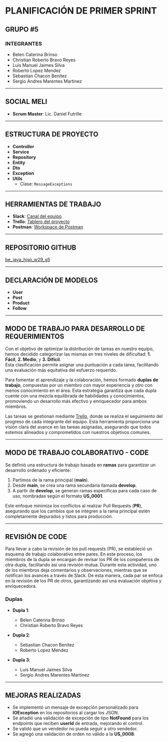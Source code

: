 # **PLANIFICACIÓN DE PRIMER SPRINT**

## **GRUPO #5**

### **INTEGRANTES**
- Belen Caterina Brinso
- Christian Roberto Bravo Reyes
- Luis Manuel Jaimes Silva
- Roberto Lopez Mendez
- Sebastian Chacon Benitez
- Sergio Andres Marentes Martinez

---

## **SOCIAL MELI**
- **Scrum Master**: Lic. Daniel Futrille

---

## **ESTRUCTURA DE PROYECTO**
- **Controller**
- **Service**
- **Repository**
- **Entity**
- **Dto**
- **Exception**
- **Utils**
    - Clase: `MessageExceptions`

---

## **HERRAMIENTAS DE TRABAJO**
- **Slack**: [Canal del equipo](https://meli.enterprise.slack.com/archives/C089Z4LMGJV)
- **Trello**: [Tablero del proyecto](https://trello.com/b/CZHJyYxD)
- **Postman**: [Workspace de Postman](https://app.getpostman.com/invite-signup?invite_code=dde4d9a9a9f301a7ecda9a3e42dff0870f5003f11aaa084b0920e8c26b038fc7)

---

## **REPOSITORIO GITHUB**
[be_java_hisp_w29_g5](https://github.com/samarentes/be_java_hisp_w29_g5)

---

## **DECLARACIÓN DE MODELOS**
- **User**
- **Post**
- **Product**
- **Follow**

---

## **MODO DE TRABAJO PARA DESARROLLO DE REQUERIMIENTOS**
Con el objetivo de optimizar la distribución de tareas en nuestro equipo, hemos decidido categorizar las mismas en tres niveles de dificultad: **1. Fácil**, **2. Medio**, y **3. Difícil**.  
Esta clasificación permite asignar una puntuación a cada tarea, facilitando una evaluación más equitativa del esfuerzo requerido.

Para fomentar el aprendizaje y la colaboración, hemos formado **duplas de trabajo**, compuestas por un miembro con mayor experiencia y otro con menos conocimiento en el área. Esta estrategia garantiza que cada dupla cuente con una mezcla equilibrada de habilidades y conocimientos, promoviendo un desarrollo más efectivo y enriquecedor para ambos miembros.

Las tareas se gestionan mediante [Trello](https://trello.com/b/CZHJyYxD), donde se realiza el seguimiento del progreso de cada integrante del equipo. Esta herramienta proporciona una visión clara del avance en las tareas asignadas, asegurando que todos estemos alineados y comprometidos con nuestros objetivos comunes.

---

## **MODO DE TRABAJO COLABORATIVO - CODE**
Se definió una estructura de trabajo basada en **ramas** para garantizar un desarrollo ordenado y eficiente:
1. Partimos de la rama principal (**main**).
2. Desde **main**, se crea una rama secundaria llamada **develop**.
3. A partir de **develop**, se generan ramas específicas para cada caso de uso, nombradas según el formato **US_0001**.

Este enfoque minimiza los conflictos al realizar Pull Requests (**PR**), asegurando que los cambios que se integren a la rama principal estén completamente depurados y listos para producción.

---

## **REVISIÓN DE CODE**
Para llevar a cabo la revisión de los pull requests (PR), se estableció un esquema de trabajo colaborativo entre pares. En este proceso, los miembros de la dupla se encargan de revisar los PR de los compañeros de otra dupla, facilitando así una revisión mutua. Durante esta actividad, uno de los miembros deja comentarios y observaciones, mientras que se notifican los avances a través de Slack. De esta manera, cada par se enfoca en la revisión de los PR de otros, garantizando así una evaluación objetiva y enriquecedora.

### **Duplas**
- **Dupla 1**:
    - Belen Caterina Brinso
    - Christian Roberto Bravo Reyes

- **Dupla 2**:
    - Sebastian Chacon Benitez
    - Roberto Lopez Mendez

- **Dupla 3**:
    - Luis Manuel Jaimes Silva
    - Sergio Andres Marentes Martinez

---

## **MEJORAS REALIZADAS**
- Se implementó un mensaje de excepción personalizado para **IOException** en los repositorios al cargar los JSON.
- Se añadió una validación de excepción de tipo **NotFound** para los endpoints que reciben **userId** de entrada, mejorando el control.
- Se validó que un vendedor no pueda seguir a otro vendedor.
- Se agregó una validación de orden no válido a la **US_0008**.
